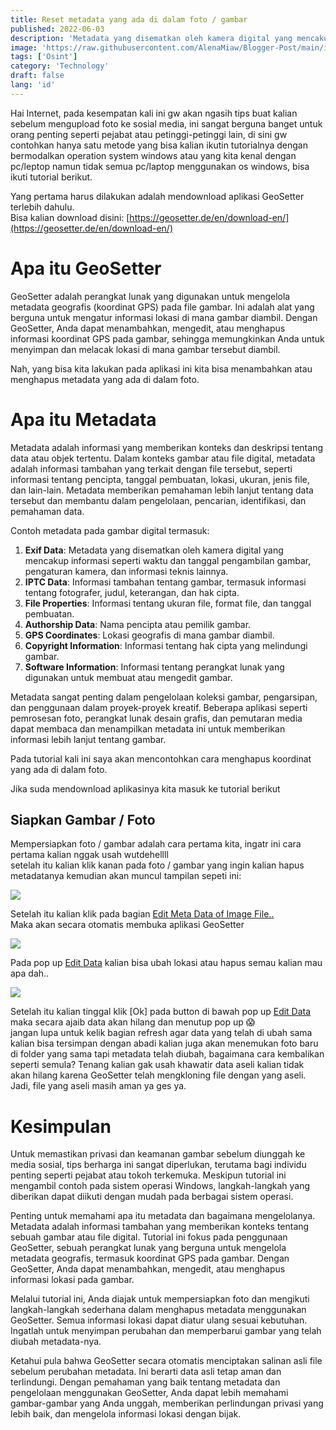 ```yaml
---
title: Reset metadata yang ada di dalam foto / gambar
published: 2022-06-03
description: 'Metadata yang disematkan oleh kamera digital yang mencakup informasi seperti waktu dan tanggal pengambilan gambar, pengaturan kamera, dan informasi teknis lainnya'
image: 'https://raw.githubusercontent.com/AlenaMiaw/Blogger-Post/main/image/exif.jpg'
tags: ['Osint']
category: 'Technology'
draft: false 
lang: 'id'
---
```


Hai Internet, pada kesempatan kali ini gw akan ngasih tips buat kalian sebelum mengupload foto ke sosial media, ini sangat berguna banget untuk orang penting seperti pejabat atau petinggi-petinggi lain, di sini gw contohkan hanya satu metode yang bisa kalian ikutin tutorialnya dengan bermodalkan operation system windows atau yang kita kenal dengan pc/leptop namun tidak semua pc/laptop menggunakan os windows, bisa ikuti tutorial berikut.

Yang pertama harus dilakukan adalah mendownload aplikasi GeoSetter terlebih dahulu.<br>Bisa kalian download disini: [https://geosetter.de/en/download-en/](https://geosetter.de/en/download-en/)

# Apa itu GeoSetter

GeoSetter adalah perangkat lunak yang digunakan untuk mengelola metadata geografis (koordinat GPS) pada file gambar. Ini adalah alat yang berguna untuk mengatur informasi lokasi di mana gambar diambil. Dengan GeoSetter, Anda dapat menambahkan, mengedit, atau menghapus informasi koordinat GPS pada gambar, sehingga memungkinkan Anda untuk menyimpan dan melacak lokasi di mana gambar tersebut diambil.

Nah, yang bisa kita lakukan pada aplikasi ini kita bisa menambahkan atau menghapus metadata yang ada di dalam foto.

# Apa itu Metadata

Metadata adalah informasi yang memberikan konteks dan deskripsi tentang data atau objek tertentu. Dalam konteks gambar atau file digital, metadata adalah informasi tambahan yang terkait dengan file tersebut, seperti informasi tentang pencipta, tanggal pembuatan, lokasi, ukuran, jenis file, dan lain-lain. Metadata memberikan pemahaman lebih lanjut tentang data tersebut dan membantu dalam pengelolaan, pencarian, identifikasi, dan pemahaman data.

Contoh metadata pada gambar digital termasuk:
1. **Exif Data**: Metadata yang disematkan oleh kamera digital yang mencakup informasi seperti waktu dan tanggal pengambilan gambar, pengaturan kamera, dan informasi teknis lainnya.
2. **IPTC Data**: Informasi tambahan tentang gambar, termasuk informasi tentang fotografer, judul, keterangan, dan hak cipta.
3. **File Properties**: Informasi tentang ukuran file, format file, dan tanggal pembuatan.
4. **Authorship Data**: Nama pencipta atau pemilik gambar.
5. **GPS Coordinates**: Lokasi geografis di mana gambar diambil.
6. **Copyright Information**: Informasi tentang hak cipta yang melindungi gambar.
7. **Software Information**: Informasi tentang perangkat lunak yang digunakan untuk membuat atau mengedit gambar.

Metadata sangat penting dalam pengelolaan koleksi gambar, pengarsipan, dan penggunaan dalam proyek-proyek kreatif. Beberapa aplikasi seperti pemrosesan foto, perangkat lunak desain grafis, dan pemutaran media dapat membaca dan menampilkan metadata ini untuk memberikan informasi lebih lanjut tentang gambar.

Pada tutorial kali ini saya akan mencontohkan cara menghapus koordinat yang ada di dalam foto.

Jika suda mendownload aplikasinya kita masuk ke tutorial berikut

## Siapkan Gambar / Foto

Mempersiapkan foto / gambar adalah cara pertama kita, ingatr ini cara pertama kalian nggak usah wutdehellll<br>
setelah itu kalian klik kanan pada foto / gambar yang ingin kalian hapus metadatanya kemudian akan muncul tampilan sepeti ini:

![](https://blogger.googleusercontent.com/img/b/R29vZ2xl/AVvXsEhDLzzk8gJbVQ8EMdQPVtuHc969yZ6zFGpNZvJyxAkt_HJ1JrnB3nkmxPYCn9H_Tv3pbfgyEPFNAQ9OfrftaNqnmSiXtpdrmRKpI5TswaZAS-EwdNtW9yv2659g_NRtrmDIUFt6JYtKl44TflhxDds0uIhJ0cZvQW7wctrF-u5Wd8gZ9oGXR0QhOGqlAA-J/s1600-rw/2.png)

Setelah itu kalian klik pada bagian <u>Edit Meta Data of Image File..</u><br>
Maka akan secara otomatis membuka aplikasi GeoSetter

![](https://blogger.googleusercontent.com/img/b/R29vZ2xl/AVvXsEjVGDm-MLZ8CQSWJv_-weBfpvx-yA-lWWqKASCcSWRf-yOU9sMl8M2hadKtLgpxxFd4Fc4dk5nDirWJmHXRRoAmwJ9AgjOGdpBQepxm72oN535CmLl-MSHvjTS1dA5HISh66Bg20prUpMbCpkdLAnDa3gaZU6gIhlV9BPfCcDL7r7RZEqXl_Znwb6rI0iQV/s1600-rw/4.png)

Pada pop up <u>Edit Data</u> kalian bisa ubah lokasi atau hapus semau kalian mau apa dah..

![](https://blogger.googleusercontent.com/img/b/R29vZ2xl/AVvXsEjlOn27CjUFYNQo4SXlQ09vSfAn46wIct4d2CivlX74lRjxnsHfHQF6kBxuHEYIGQ_5lAQQDEb71KX1ATg42q-yUXXlY5erfAFRYTgO5W9RToIHgcd3CQyUV_CqIoslrkM-paaLyhHSh2Nksi8wN9vC0MUAhwYyq08162_YEPiho5lkEWh-_TGN4uQw7ART/s1600-rw/5.png)

Setelah itu kalian tinggal klik [Ok] pada button di bawah pop up <u>Edit Data</u> maka secara ajaib data akan hilang dan menutup pop up 😱<br />
jangan lupa untuk kelik bagian refresh agar data yang telah di ubah sama kalian bisa tersimpan dengan abadi kalian juga akan menemukan foto baru di folder yang sama tapi metadata telah diubah, bagaimana cara kembalikan seperti semula? Tenang kalian gak usah khawatir data aseli kalian tidak akan hilang karena GeoSetter telah mengkloning file dengan yang aseli. Jadi, file yang aseli masih aman ya ges ya.

# Kesimpulan

Untuk memastikan privasi dan keamanan gambar sebelum diunggah ke media sosial, tips berharga ini sangat diperlukan, terutama bagi individu penting seperti pejabat atau tokoh terkemuka. Meskipun tutorial ini mengambil contoh pada sistem operasi Windows, langkah-langkah yang diberikan dapat diikuti dengan mudah pada berbagai sistem operasi.

Penting untuk memahami apa itu metadata dan bagaimana mengelolanya. Metadata adalah informasi tambahan yang memberikan konteks tentang sebuah gambar atau file digital. Tutorial ini fokus pada penggunaan GeoSetter, sebuah perangkat lunak yang berguna untuk mengelola metadata geografis, termasuk koordinat GPS pada gambar. Dengan GeoSetter, Anda dapat menambahkan, mengedit, atau menghapus informasi lokasi pada gambar.

Melalui tutorial ini, Anda diajak untuk mempersiapkan foto dan mengikuti langkah-langkah sederhana dalam menghapus metadata menggunakan GeoSetter. Semua informasi lokasi dapat diatur ulang sesuai kebutuhan. Ingatlah untuk menyimpan perubahan dan memperbarui gambar yang telah diubah metadata-nya.

Ketahui pula bahwa GeoSetter secara otomatis menciptakan salinan asli file sebelum perubahan metadata. Ini berarti data asli tetap aman dan terlindungi. Dengan pemahaman yang baik tentang metadata dan pengelolaan menggunakan GeoSetter, Anda dapat lebih memahami gambar-gambar yang Anda unggah, memberikan perlindungan privasi yang lebih baik, dan mengelola informasi lokasi dengan bijak.

